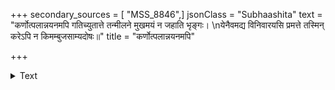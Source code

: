 +++
secondary_sources = [ "MSS_8846",]
jsonClass = "Subhaashita"
text = "कर्णोत्पलान्नयनमपि गतिच्युतात्ते तन्मीलने मुखमयं न जहाति भृङ्गः।  \nयेनैवमद्य विनिवारयसि प्रमत्ते तस्मिन् करेऽपि न किमम्बुजसाम्यदोषः॥"
title = "कर्णोत्पलान्नयनमपि"

+++

<details><summary>Text</summary>

कर्णोत्पलान्नयनमपि गतिच्युतात्ते तन्मीलने मुखमयं न जहाति भृङ्गः।  
येनैवमद्य विनिवारयसि प्रमत्ते तस्मिन् करेऽपि न किमम्बुजसाम्यदोषः॥
</details>

